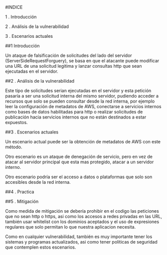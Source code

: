 #INDICE

1 . Introducción

2 . Análisis de la vulnerabilidad

3 . Escenarios actuales



##1 Introducción

Un ataque de falsificación de solicitudes del lado del servidor (ServerSideRequestForguery), se basa en que el atacante puede modificar una URL de una solicitud legitima y lanzar consultas http que sean ejecutadas en el servidor.





##2 . Análisis de la vulnerabilidad

Este tipo de solicitudes serian ejecutadas en el servidor y esta petición pasaría a ser una solicitud interna del mismo servidor, pudiendo acceder a recursos que solo se pueden consultar desde la red interna, por ejemplo leer la configuración de metadatos de AWS, conectarse a servicios internos como bases de datos habilitadas para http o realizar solicitudes de publicación hacia servicios internos que no están destinados a estar expuestos.





##3 . Escenarios actuales

Un escenario actual puede ser la obtención de metadatos de AWS con este método.

Otro escenario es un ataque de denegación de servicio, pero en vez de atacar al servidor principal que esta mas protegido, atacar a un servidor interno.

Otro escenario podría ser el acceso a datos o plataformas que solo son accesibles desde la red interna.



##4 . Practica







##5 . Mitigación

Como medida de mitigación se debería prohibir en el codigo las peticiones que no sean http o https, asi como los accesos a redes privadas en las URL, también usar whitelist con los dominios aceptados y el uso de expresiones regulares que solo permitan lo que nuestra aplicacion necesita.

Como en cualquier vulnerabilidad, también es muy importante tener los sistemas y programas actualizados, asi como tener politicas de seguridad que contemplen estos escenarios.





